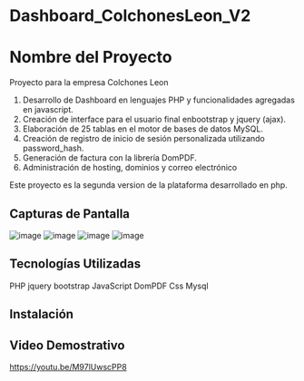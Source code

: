 # Dashboard_ColchonesLeon_V2

# Nombre del Proyecto
Proyecto para la empresa Colchones Leon
1. Desarrollo de Dashboard en lenguajes PHP y funcionalidades agregadas en javascript.
3. Creación de interface para el usuario final enbootstrap y jquery (ajax).
4. Elaboración de 25 tablas en el motor de bases de datos MySQL.
5. Creación de registro de inicio de sesión personalizada utilizando password_hash.
6. Generación de factura con la librería DomPDF.
7. Administración de hosting, dominios y correo electrónico

Este proyecto es la segunda version de la plataforma desarrollado en php.

## Capturas de Pantalla
![image](https://github.com/user-attachments/assets/7c96f914-fde0-4732-b051-14d6c31c9d28)
![image](https://github.com/user-attachments/assets/caccddb0-1431-4843-b832-cbf47d1540ac)
![image](https://github.com/user-attachments/assets/a480eca8-1e4d-47fb-83d4-5863ceee762d)
![image](https://github.com/user-attachments/assets/e92b8daf-65bb-4e4e-a496-a383898c59e4)



## Tecnologías Utilizadas

PHP
jquery
bootstrap
JavaScript
DomPDF
Css
Mysql



## Instalación



## Video Demostrativo
https://youtu.be/M97lUwscPP8
